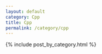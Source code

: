 ```yaml
---
layout: default
category: Cpp
title: Cpp
permalink: /category/cpp
---
```


{% include post_by_category.html %}